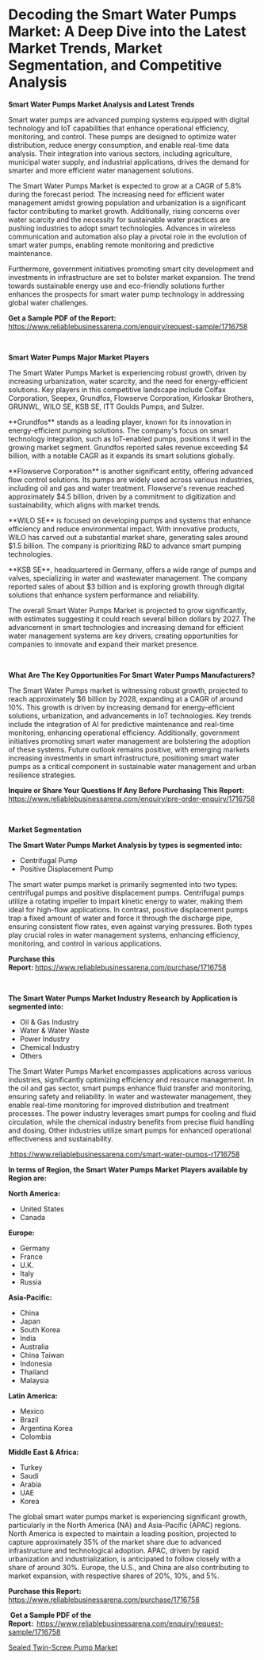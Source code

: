 <p><h1>Decoding the Smart Water Pumps Market: A Deep Dive into the Latest Market Trends, Market Segmentation, and Competitive Analysis</h1></p><p><strong>Smart Water Pumps Market Analysis and Latest Trends</strong></p>
<p><p>Smart water pumps are advanced pumping systems equipped with digital technology and IoT capabilities that enhance operational efficiency, monitoring, and control. These pumps are designed to optimize water distribution, reduce energy consumption, and enable real-time data analysis. Their integration into various sectors, including agriculture, municipal water supply, and industrial applications, drives the demand for smarter and more efficient water management solutions.</p><p>The Smart Water Pumps Market is expected to grow at a CAGR of 5.8% during the forecast period. The increasing need for efficient water management amidst growing population and urbanization is a significant factor contributing to market growth. Additionally, rising concerns over water scarcity and the necessity for sustainable water practices are pushing industries to adopt smart technologies. Advances in wireless communication and automation also play a pivotal role in the evolution of smart water pumps, enabling remote monitoring and predictive maintenance. </p><p>Furthermore, government initiatives promoting smart city development and investments in infrastructure are set to bolster market expansion. The trend towards sustainable energy use and eco-friendly solutions further enhances the prospects for smart water pump technology in addressing global water challenges.</p></p>
<p><strong>Get a Sample PDF of the Report:&nbsp;</strong> <a href="https://www.reliablebusinessarena.com/enquiry/request-sample/1716758?utm_campaign=2177&utm_medium=2&utm_source=Github&utm_content=ia&utm_term=25032025&utm_id=smart-water-pumps">https://www.reliablebusinessarena.com/enquiry/request-sample/1716758</a></p>
<p>&nbsp;</p>
<p><strong>Smart Water Pumps Major Market Players</strong></p>
<p><p>The Smart Water Pumps Market is experiencing robust growth, driven by increasing urbanization, water scarcity, and the need for energy-efficient solutions. Key players in this competitive landscape include Colfax Corporation, Seepex, Grundfos, Flowserve Corporation, Kirloskar Brothers, GRUNWL, WILO SE, KSB SE, ITT Goulds Pumps, and Sulzer.</p><p>**Grundfos** stands as a leading player, known for its innovation in energy-efficient pumping solutions. The company's focus on smart technology integration, such as IoT-enabled pumps, positions it well in the growing market segment. Grundfos reported sales revenue exceeding $4 billion, with a notable CAGR as it expands its smart solutions globally.</p><p>**Flowserve Corporation** is another significant entity, offering advanced flow control solutions. Its pumps are widely used across various industries, including oil and gas and water treatment. Flowserve's revenue reached approximately $4.5 billion, driven by a commitment to digitization and sustainability, which aligns with market trends.</p><p>**WILO SE** is focused on developing pumps and systems that enhance efficiency and reduce environmental impact. With innovative products, WILO has carved out a substantial market share, generating sales around $1.5 billion. The company is prioritizing R&D to advance smart pumping technologies.</p><p>**KSB SE**, headquartered in Germany, offers a wide range of pumps and valves, specializing in water and wastewater management. The company reported sales of about $3 billion and is exploring growth through digital solutions that enhance system performance and reliability.</p><p>The overall Smart Water Pumps Market is projected to grow significantly, with estimates suggesting it could reach several billion dollars by 2027. The advancement in smart technologies and increasing demand for efficient water management systems are key drivers, creating opportunities for companies to innovate and expand their market presence.</p></p>
<p>&nbsp;</p>
<p><strong>What Are The Key Opportunities For Smart Water Pumps Manufacturers?</strong></p>
<p><p>The Smart Water Pumps market is witnessing robust growth, projected to reach approximately $6 billion by 2028, expanding at a CAGR of around 10%. This growth is driven by increasing demand for energy-efficient solutions, urbanization, and advancements in IoT technologies. Key trends include the integration of AI for predictive maintenance and real-time monitoring, enhancing operational efficiency. Additionally, government initiatives promoting smart water management are bolstering the adoption of these systems. Future outlook remains positive, with emerging markets increasing investments in smart infrastructure, positioning smart water pumps as a critical component in sustainable water management and urban resilience strategies.</p></p>
<p><strong>Inquire or Share Your Questions If Any Before Purchasing This Report:</strong> <a href="https://www.reliablebusinessarena.com/enquiry/pre-order-enquiry/1716758?utm_campaign=2177&utm_medium=2&utm_source=Github&utm_content=ia&utm_term=25032025&utm_id=smart-water-pumps">https://www.reliablebusinessarena.com/enquiry/pre-order-enquiry/1716758</a></p>
<p>&nbsp;</p>
<p><strong>Market Segmentation</strong></p>
<p><strong>The Smart Water Pumps Market Analysis by types is segmented into:</strong></p>
<p><ul><li>Centrifugal Pump</li><li>Positive Displacement Pump</li></ul></p>
<p><p>The smart water pumps market is primarily segmented into two types: centrifugal pumps and positive displacement pumps. Centrifugal pumps utilize a rotating impeller to impart kinetic energy to water, making them ideal for high-flow applications. In contrast, positive displacement pumps trap a fixed amount of water and force it through the discharge pipe, ensuring consistent flow rates, even against varying pressures. Both types play crucial roles in water management systems, enhancing efficiency, monitoring, and control in various applications.</p></p>
<p><strong>Purchase this Report:&nbsp;</strong><a href="https://www.reliablebusinessarena.com/purchase/1716758?utm_campaign=2177&utm_medium=2&utm_source=Github&utm_content=ia&utm_term=25032025&utm_id=smart-water-pumps">https://www.reliablebusinessarena.com/purchase/1716758</a></p>
<p>&nbsp;</p>
<p><strong>The Smart Water Pumps Market Industry Research by Application is segmented into:</strong></p>
<p><ul><li>Oil & Gas Industry</li><li>Water & Water Waste</li><li>Power Industry</li><li>Chemical Industry</li><li>Others</li></ul></p>
<p><p>The Smart Water Pumps Market encompasses applications across various industries, significantly optimizing efficiency and resource management. In the oil and gas sector, smart pumps enhance fluid transfer and monitoring, ensuring safety and reliability. In water and wastewater management, they enable real-time monitoring for improved distribution and treatment processes. The power industry leverages smart pumps for cooling and fluid circulation, while the chemical industry benefits from precise fluid handling and dosing. Other industries utilize smart pumps for enhanced operational effectiveness and sustainability.</p></p>
<p><a href="https://www.reliablebusinessarena.com/smart-water-pumps-r1716758?utm_campaign=2177&utm_medium=2&utm_source=Github&utm_content=ia&utm_term=25032025&utm_id=smart-water-pumps">&nbsp;https://www.reliablebusinessarena.com/smart-water-pumps-r1716758</a></p>
<p><strong>In terms of Region, the Smart Water Pumps Market Players available by Region are:</strong></p>
<p>
    <p> <strong> North America: </strong>
        <ul>
            <li>United States</li>
            <li>Canada</li>
        </ul>
        </p> 
    <p> <strong> Europe: </strong>
        <ul>
            <li>Germany</li>
            <li>France</li>
            <li>U.K.</li>
            <li>Italy</li>
            <li>Russia</li>
        </ul>
        </p> 
    <p> <strong> Asia-Pacific: </strong>
        <ul>
            <li>China</li>
            <li>Japan</li>
            <li>South Korea</li>
            <li>India</li>
            <li>Australia</li>
            <li>China Taiwan</li>
            <li>Indonesia</li>
            <li>Thailand</li>
            <li>Malaysia</li>
        </ul>
        </p> 
    <p> <strong> Latin America: </strong>
        <ul>
            <li>Mexico</li>
            <li>Brazil</li>
            <li>Argentina Korea</li>
            <li>Colombia</li>
        </ul>
        </p> 
    <p> <strong> Middle East & Africa: </strong>
        <ul>
            <li>Turkey</li>
            <li>Saudi</li>
            <li>Arabia</li>
            <li>UAE</li>
            <li>Korea</li>
        </ul>
    </p>
    </p>
<p><p>The global smart water pumps market is experiencing significant growth, particularly in the North America (NA) and Asia-Pacific (APAC) regions. North America is expected to maintain a leading position, projected to capture approximately 35% of the market share due to advanced infrastructure and technological adoption. APAC, driven by rapid urbanization and industrialization, is anticipated to follow closely with a share of around 30%. Europe, the U.S., and China are also contributing to market expansion, with respective shares of 20%, 10%, and 5%.</p></p>
<p><strong>Purchase this Report: </strong><a href="https://www.reliablebusinessarena.com/purchase/1716758?utm_campaign=2177&utm_medium=2&utm_source=Github&utm_content=ia&utm_term=25032025&utm_id=smart-water-pumps">https://www.reliablebusinessarena.com/purchase/1716758</a></p>
<p>&nbsp;<strong>Get a Sample PDF of the Report:&nbsp;&nbsp;</strong><a href="https://www.reliablebusinessarena.com/enquiry/request-sample/1716758?utm_campaign=2177&utm_medium=2&utm_source=Github&utm_content=ia&utm_term=25032025&utm_id=smart-water-pumps">https://www.reliablebusinessarena.com/enquiry/request-sample/1716758</a></p>
<p><strong></strong></p>
<p><p><a href="https://github.com/AKSHATREPORTPRIME/Market-Research-Report-List-7/blob/main/sealed-twin-screw-pump-market.md?utm_campaign=2177&utm_medium=2&utm_source=Github&utm_content=ia&utm_term=25032025&utm_id=smart-water-pumps">Sealed Twin-Screw Pump Market</a></p></p>